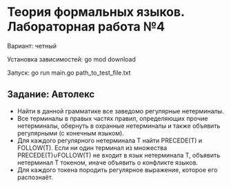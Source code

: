 # Теория формальных языков. Лабораторная работа №4
Вариант: четный

Установка зависимостей: go mod download

Запуск: go run main.go path_to_test_file.txt
## Задание: Автолекс

- Найти в данной грамматике все заведомо регулярные нетерминалы.
- Все терминалы в правых частях правил, определяющих прочие нетерминалы, обернуть в охранные нетерминалы и также объявить регулярными (с конечным языком).
- Для каждого регулярного нетерминала T найти PRECEDE(T) и FOLLOW(T). Если ни один терминал из множества PRECEDE(T)∪FOLLOW(T) не входит в язык нетерминала T, объявить нетерминал T токеном, иначе объявить о конфликте языков.
- Для каждого токена породить регулярное выражение, которое его распознаёт.
